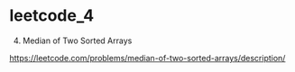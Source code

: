 # leetcode_4
4. Median of Two Sorted Arrays

https://leetcode.com/problems/median-of-two-sorted-arrays/description/

